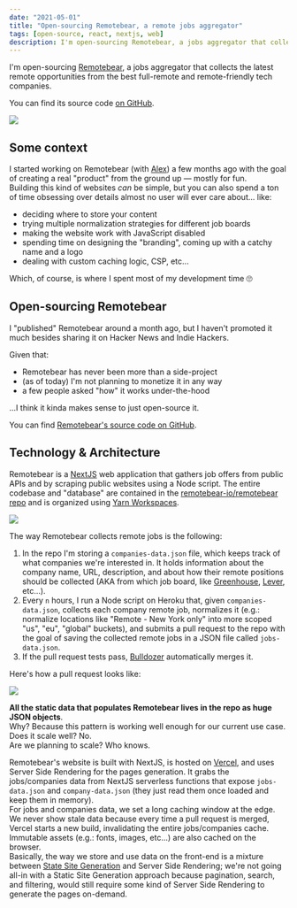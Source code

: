 ```yaml
---
date: "2021-05-01"
title: "Open-sourcing Remotebear, a remote jobs aggregator"
tags: [open-source, react, nextjs, web]
description: I'm open-sourcing Remotebear, a jobs aggregator that collects the latest remote opportunities from the best full-remote and remote-friendly tech companies.
---
```


I'm open-sourcing [Remotebear](https://remotebear.io), a jobs aggregator that collects the latest remote opportunities from the best full-remote and remote-friendly tech companies.  

You can find its source code [on GitHub](https://github.com/remotebear-io/remotebear).



![](/images/screenshot.png)

## Some context

I started working on Remotebear (with [Alex](https://alexbordin.com/)) a few months ago with the goal of creating a real "product" from the ground up — mostly for fun.  
Building this kind of websites _can_ be simple, but you can also spend a ton of time obsessing over details almost no user will ever care about... like:
- deciding where to store your content
- trying multiple normalization strategies for different job boards
- making the website work with JavaScript disabled
- spending time on designing the "branding", coming up with a catchy name and a logo
- dealing with custom caching logic, CSP, etc... 

 Which, of course, is where I spent most of my development time 🙄


 ## Open-sourcing Remotebear

 I "published" Remotebear around a month ago, but I haven't promoted it much besides sharing it on Hacker News and Indie Hackers.  

Given that: 
- Remotebear has never been more than a side-project 
- (as of today) I'm not planning to monetize it in any way
- a few people asked "how" it works under-the-hood

...I think it kinda makes sense to just open-source it. 

You can find [Remotebear's source code on GitHub](https://github.com/remotebear-io/remotebear). 

## Technology & Architecture

Remotebear is a [NextJS](https://nextjs.org/) web application that gathers job offers from public APIs and by scraping public websites using a Node script.
The entire codebase and "database" are contained in the [remotebear-io/remotebear repo](https://github.com/remotebear-io/remotebear) and is organized using [Yarn Workspaces](https://classic.yarnpkg.com/en/docs/workspaces/).


![](/images/flow.png)

The way Remotebear collects remote jobs is the following:

1. In the repo I'm storing a `companies-data.json` file, which keeps track of what companies we're interested in. It holds information about the company name, URL, description, and about how their remote positions should be collected (AKA from which job board, like [Greenhouse](https://www.greenhouse.io/), [Lever](https://www.lever.co/), etc...).
2. Every `n` hours, I run a Node script on Heroku that, given `companies-data.json`, collects each company remote job, normalizes it (e.g.: normalize locations like "Remote - New York only" into more scoped "us", "eu", "global" buckets), and submits a pull request to the repo with the goal of saving the collected remote jobs in a JSON file called `jobs-data.json`.
3. If the pull request tests pass, [Bulldozer](https://github.com/palantir/bulldozer) automatically merges it.

Here's how a pull request looks like:


![](/images/pull-request.png)

__All the static data that populates Remotebear lives in the repo as huge JSON objects__.  
Why? Because this pattern is working well enough for our current use case.    
Does it scale well? No.  
Are we planning to scale? Who knows.  

Remotebear's website is built with NextJS, is hosted on [Vercel](http://vercel.com/), and uses Server Side Rendering for the pages generation. It grabs the jobs/companies data from NextJS serverless functions that expose `jobs-data.json` and `company-data.json` (they just read them once loaded and keep them in memory).  
For jobs and companies data, we set a long caching window at the edge. We never show stale data because every time a pull request is merged, Vercel starts a new build, invalidating the entire jobs/companies cache.  
Immutable assets (e.g.: fonts, images, etc...) are also cached on the browser.  
Basically, the way we store and use data on the front-end is a mixture between [State Site Generation](https://jamstack.org/generators/) and Server Side Rendering; we're not going all-in with a Static Site Generation approach because pagination, search, and filtering, would still require some kind of Server Side Rendering to generate the pages on-demand. 
